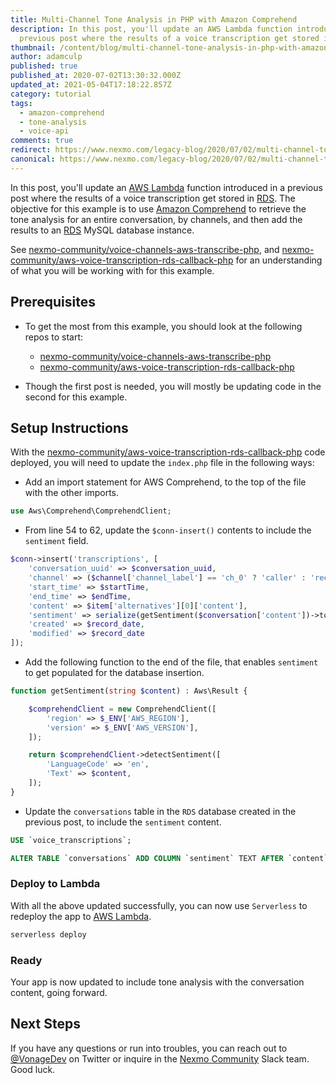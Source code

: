 ```yaml
---
title: Multi-Channel Tone Analysis in PHP with Amazon Comprehend
description: In this post, you'll update an AWS Lambda function introduced in a
  previous post where the results of a voice transcription get stored in RDS.
thumbnail: /content/blog/multi-channel-tone-analysis-in-php-with-amazon-comprehend/Social_Sentiment-Analysis_Voice_1200x627-1.png
author: adamculp
published: true
published_at: 2020-07-02T13:30:32.000Z
updated_at: 2021-05-04T17:18:22.857Z
category: tutorial
tags:
  - amazon-comprehend
  - tone-analysis
  - voice-api
comments: true
redirect: https://www.nexmo.com/legacy-blog/2020/07/02/multi-channel-tone-analysis-in-php-with-amazon-comprehend
canonical: https://www.nexmo.com/legacy-blog/2020/07/02/multi-channel-tone-analysis-in-php-with-amazon-comprehend
---
```

In this post, you'll update an [AWS Lambda](https://aws.amazon.com/lambda/) function introduced in a previous post where the results of a voice transcription get stored in [RDS](https://aws.amazon.com/rds/). The objective for this example is to use [Amazon Comprehend](https://aws.amazon.com/comprehend/) to retrieve the tone analysis for an entire conversation, by channels, and then add the results to an [RDS](https://aws.amazon.com/rds/) MySQL database instance.

See [nexmo-community/voice-channels-aws-transcribe-php](https://github.com/nexmo-community/voice-channels-aws-transcribe-php), and [nexmo-community/aws-voice-transcription-rds-callback-php](https://github.com/nexmo-community/aws-voice-transcription-rds-callback-php) for an understanding of what you will be working with for this example.

<sign-up></sign-up>

## Prerequisites

* To get the most from this example, you should look at the following repos to start:

  * [nexmo-community/voice-channels-aws-transcribe-php](https://github.com/nexmo-community/voice-channels-aws-transcribe-php)
  * [nexmo-community/aws-voice-transcription-rds-callback-php](https://github.com/nexmo-community/aws-voice-transcription-rds-callback-php)
* Though the first post is needed, you will mostly be updating code in the second for this example.

## Setup Instructions

With the [nexmo-community/aws-voice-transcription-rds-callback-php](https://github.com/nexmo-community/aws-voice-transcription-rds-callback-php) code deployed, you will need to update the `index.php` file in the following ways:

* Add an import statement for AWS Comprehend, to the top of the file with the other imports.

```php
use Aws\Comprehend\ComprehendClient;
```

* From line 54 to 62, update the `$conn-insert()` contents to include the `sentiment` field.

```php
$conn->insert('transcriptions', [
    'conversation_uuid' => $conversation_uuid,
    'channel' => ($channel['channel_label'] == 'ch_0' ? 'caller' : 'recipient'),
    'start_time' => $startTime,
    'end_time' => $endTime,
    'content' => $item['alternatives'][0]['content'],
    'sentiment' => serialize(getSentiment($conversation['content'])->toArray()),
    'created' => $record_date,
    'modified' => $record_date
]);
```

* Add the following function to the end of the file, that enables `sentiment` to get populated for the database insertion.

```php
function getSentiment(string $content) : Aws\Result {

    $comprehendClient = new ComprehendClient([
        'region' => $_ENV['AWS_REGION'],
        'version' => $_ENV['AWS_VERSION'],
    ]);

    return $comprehendClient->detectSentiment([
        'LanguageCode' => 'en',
        'Text' => $content,
    ]);
}
```

* Update the `conversations` table in the `RDS` database created in the previous post, to include the `sentiment` content.

```sql
USE `voice_transcriptions`;

ALTER TABLE `conversations` ADD COLUMN `sentiment` TEXT AFTER `content`
```

### Deploy to Lambda

With all the above updated successfully, you can now use `Serverless` to redeploy the app to [AWS Lambda](https://aws.amazon.com/lambda/).

```bash
serverless deploy
```

### Ready

Your app is now updated to include tone analysis with the conversation content, going forward.

## Next Steps

If you have any questions or run into troubles, you can reach out to [@VonageDev](https://twitter.com/vonagedev) on Twitter or inquire in the [Nexmo Community](http://nexmo-community.slack.com) Slack team. Good luck.